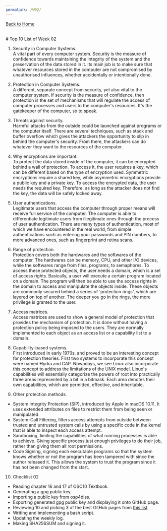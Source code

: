 ```yaml
---
permalink: /W02/
---
```

[Back to Home](../)

<br>
# Top 10 List of Week 02

1. Security in Computer Systems.<br>
A vital part of every computer system. Security is the measure of confidence towards maintaining the integrity of the system and the preservation of the data stored in it. Its main job is to make sure that whatever resources stored in the computer are not compromised by unauthorised influences, whether accidentally or intentionally done. 

2. Protection in Computer Systems.<br>
A different, separate concept from security, yet also vital to the computer system. If security is the measure of confidence, then protection is the set of mechanisms that will regulate the access of computer processes and users to the computer's resources. It's the gatekeeper of the computer, so to speak.

3. Threats against security.<br>
Harmful attacks from the outside could be launched against programs or the computer itself. There are several techniques, such as stack and buffer overflow which gives the attackers the opportunity to slip in behind the computer's security. From there, the attackers can do whatever they want to the resources of the computer.

4. Why encryptions are important.<br>
To protect the data stored inside of the computer, it can be encrypted behind a wall of protection. To access it, the user requires a key, which can be different based on the type of encryption used. Symmetric encryptions require a shared key, while asymmetric encryptions provide a public key and a private key. To access the encrypted data, the user needs the required key. Therefore, as long as the attacker does not find the key, the data will be safely locked away.

5. User authentications.<br>
Legitimate users that access the computer through proper means will receive full service of the computer. The computer is able to differentiate legitimate users from illegitimate ones through the process of user authentication. There are many types of authentication, most of which we have encountered in the real world, from simple authentications such as entering your passwords and PIN numbers, to more advanced ones, such as fingerprint and retina scans.

6. Range of protection.<br>
Protection covers both the hardwares and the softwares of the computer. The hardwares can be memory, CPU, and other I/O devices, while the softwares range from files, programs, to semaphores. To access these protected objects, the user needs a domain, which is a set of access rights. Basically, a user will execute a certain program located on a domain. The program will then be able to use the access rights in the domain to access and manipulate the objects inside. These objects are commonly secured behind a series of 'protection rings', which are layered on top of another. The deeper you go in the rings, the more privilege is granted to the user. 

7. Access matrices.<br>
Access matrices are used to show a general model of protection that provides the mechanism of protection. It is done without having a protection policy being imposed to the users. They are normally implemented to each object as an access list or a capability list to a domain.

8. Capability-based systems. <br>
First introduced in early 1970s, and proved to be an interesting concept for protection theories. First two systems to incorporate this concept were named Hydra and CAP. Nowadays, we see Linux also incorporate this concept to address the limitations of the UNIX model. Linux's capabilities will essentially categorize the powers of root into practically three areas represented by a bit in a bitmask. Each area denotes their own capabilities, which are permitted, effective, and inheritable. 

9. Other protection methods.<br>
- System Integrity Protection (SIP), introduced by Apple in macOS 10.11. It uses extended attributes on files to restrict them from being seen or manipulated.
- System-Call Filtering, filters access attempts from outside between trusted and untrusted system calls by using a specific code in the kernel that is able to inspect each access attempt.
- Sandboxing, limiting the capabilities of what running processes is able to achieve. Giving specific process just enough privileges to do their job, rather than giving them all root permissions.
- Code Signing, signing each executable programs so that the system knows whether or not the program has been tampered with since the author released it. This allows the system to trust the program since it has not been changed from the start. 

10. Checklist 02<br>
- Reading chapter 16 and 17 of OSC10 Textbook.
- Generating a gpg public key.
- Importing a public key from osp4diss.
- Exporting generated gpg public key and displaying it onto GitHub page. 
- Reviewing 10 and picking 3 of the best GitHub pages from [this list](https://os.vlsm.org/GitHubPages/).
- Writing and implementing a bash script.
- Updating the weekly log.
- Making SHA256SUM and signing it.
